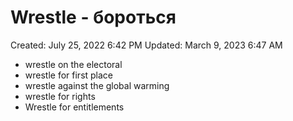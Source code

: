 # Wrestle - бороться

Created: July 25, 2022 6:42 PM
Updated: March 9, 2023 6:47 AM

- wrestle on the electoral
- wrestle for first place
- wrestle against the global warming
- wrestle for rights
- Wrestle for entitlements